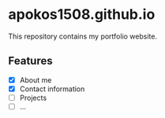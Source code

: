 # apokos1508.github.io

This repository contains my portfolio website. 

## Features

- [x] About me
- [x] Contact information
- [ ] Projects
- [ ] ...